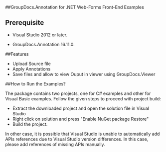 
##GroupDocs.Annotation for .NET Web-Forms Front-End Examples


## Prerequisite

+ Visual Studio 2012 or later.

+ GroupDocs.Annotation 16.11.0.

##Features

+ Upload Source file
+ Apply Annotations
+ Save files and allow to view Ouput in viewer using GroupDocs.Viewer


##How to Run the Examples?

The package contains two projects, one for C# examples and other for Visual Basic examples. Follow the given steps to proceed with project build:

* Extract the downloaded project and open the solution file in Visual Studio
* Right click on solution and press "Enable NuGet package Restore"
* Build the project.

In other case, it is possible that Visual Studio is unable to automatically add APIs references due to Visual Studio version differences. In this case, please add references of missing APIs manually.
